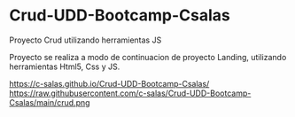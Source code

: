 # Crud-UDD-Bootcamp-Csalas

Proyecto Crud utilizando herramientas JS 

Proyecto se realiza a modo de continuacion de proyecto Landing, utilizando herramientas Html5, Css y JS.



https://c-salas.github.io/Crud-UDD-Bootcamp-Csalas/
https://raw.githubusercontent.com/c-salas/Crud-UDD-Bootcamp-Csalas/main/crud.png

